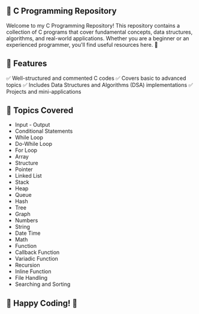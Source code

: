 ## 🚀 C Programming Repository

Welcome to my C Programming Repository! This repository contains a collection of C programs that cover fundamental concepts, data structures, algorithms, and real-world applications. Whether you are a beginner or an experienced programmer, you'll find useful resources here. 🌟

## 📌 Features
✅ Well-structured and commented C codes
✅ Covers basic to advanced topics
✅ Includes Data Structures and Algorithms (DSA) implementations
✅ Projects and mini-applications


## 📜 Topics Covered
- Input - Output
- Conditional Statements
- While Loop
- Do-While Loop
- For Loop
- Array
- Structure
- Pointer
- Linked List
- Stack
- Heap
- Queue
- Hash
- Tree
- Graph
- Numbers
- String
- Date Time
- Math
- Function
- Callback Function
- Variadic Function
- Recursion
- Inline Function
- File Handling
- Searching and Sorting


## 🚀 Happy Coding! 🎯
